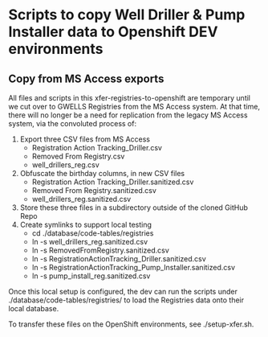 # Scripts to copy Well Driller & Pump Installer data to Openshift DEV environments

## Copy from MS Access exports

All files and scripts in this xfer-registries-to-openshift are temporary until we cut over to GWELLS Registries from the MS Access system.  At that time, there will no longer be a need for replication from the legacy MS Access system, via the convoluted process of:
1. Export three CSV files from MS Access
   - Registration Action Tracking_Driller.csv
   - Removed From Registry.csv
   - well_drillers_reg.csv
2. Obfuscate the birthday columns, in new CSV files
   - Registration Action Tracking_Driller.sanitized.csv
   - Removed From Registry.sanitized.csv
   - well_drillers_reg.sanitized.csv
3. Store these three files in a subdirectory outside of the cloned GitHub Repo
4. Create symlinks to support local testing
   - cd ./database/code-tables/registries
   - ln -s <outside of git repo> well_drillers_reg.sanitized.csv
   - ln -s <outside of git repo> RemovedFromRegistry.sanitized.csv
   - ln -s <outside of git repo> RegistrationActionTracking_Driller.sanitized.csv
   - ln -s <outside of git repo> RegistrationActionTracking_Pump_Installer.sanitized.csv
   - ln -s <outside of git repo> pump_install_reg.sanitized.csv


Once this local setup is configured, the dev can run the scripts under 	./database/code-tables/registries/ to load the Registries data onto their local database.

To transfer these files on the OpenShift environments, see ./setup-xfer.sh.